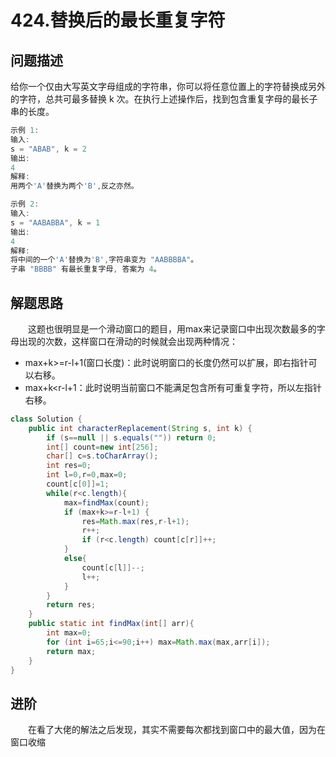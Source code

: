 # 424.替换后的最长重复字符

## 问题描述  

给你一个仅由大写英文字母组成的字符串，你可以将任意位置上的字符替换成另外的字符，总共可最多替换 k 次。在执行上述操作后，找到包含重复字母的最长子串的长度。  

```c
示例 1:
输入:
s = "ABAB", k = 2
输出:
4
解释:
用两个'A'替换为两个'B',反之亦然。

示例 2:
输入:
s = "AABABBA", k = 1
输出:
4
解释:
将中间的一个'A'替换为'B',字符串变为 "AABBBBA"。
子串 "BBBB" 有最长重复字母, 答案为 4。
```

## 解题思路

&emsp;&emsp;这题也很明显是一个滑动窗口的题目，用max来记录窗口中出现次数最多的字母出现的次数，这样窗口在滑动的时候就会出现两种情况：

* max+k>=r-l+1(窗口长度)：此时说明窗口的长度仍然可以扩展，即右指针可以右移。
* max+k<r-l+1：此时说明当前窗口不能满足包含所有可重复字符，所以左指针右移。

```java
class Solution {
    public int characterReplacement(String s, int k) {
        if (s==null || s.equals("")) return 0;
        int[] count=new int[256];
        char[] c=s.toCharArray();
        int res=0;
        int l=0,r=0,max=0;
        count[c[0]]=1;
        while(r<c.length){
            max=findMax(count);
            if (max+k>=r-l+1) {
                res=Math.max(res,r-l+1);
                r++;
                if (r<c.length) count[c[r]]++;
            }
            else{
                count[c[l]]--;
                l++;
            }
        }
        return res;
    }
    public static int findMax(int[] arr){
        int max=0;
        for (int i=65;i<=90;i++) max=Math.max(max,arr[i]);
        return max;
    }
}
```

## 进阶

&emsp;&emsp;在看了大佬的解法之后发现，其实不需要每次都找到窗口中的最大值，因为在窗口收缩